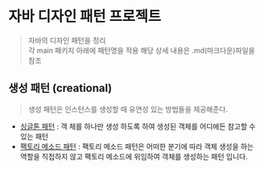 # 자바 디자인 패턴 프로젝트 
> 자바의 디자인 패턴을 정리  
> 각 main 패키지 아래에 패턴명을 적용 해당 상세 내용은 .md(마크다운)파일을 참조

## 생성 패턴 (creational)
 > 생성 패턴은 인스턴스를 생성할 때 유연성 있는 방법들을 제공해준다.
 
* [싱글톤 패턴](https://github.com/kbh0581/JavaDesignPattern/tree/master/src/main/java/creational/singleton) : 객 체를 하나만 생성 하도록 하여 생성된 객체를 어디에든 참고할 수 있는 패턴
* [팩토리 메소드 패턴](https://github.com/kbh0581/JavaDesignPattern/tree/master/src/main/java/creational/factoryMethod) : 팩토리 메소드 패턴은 어떠한 분기에 따라 객체 생성을 하는 역할을 직접하지 않고 팩토리 메소드에 위임하여 객체를 생성하는 패턴 입니다.




